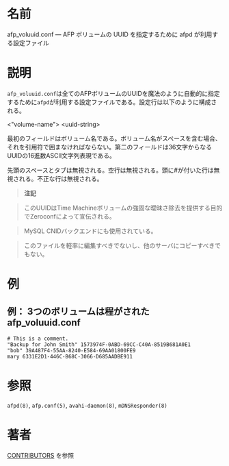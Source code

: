 # 名前

afp_voluuid.conf — AFP ボリュームの UUID を指定するために afpd が利用する設定ファイル

# 説明

`afp_voluuid.conf`は全てのAFPボリュームのUUIDを魔法のように自動的に指定するために`afpd`が利用する設定ファイルである。設定行は以下のように構成される。

\<"volume-name"\> \<uuid-string\>

最初のフィールドはボリューム名である。ボリューム名がスペースを含む場合、それを引用符で囲まなければならない。第二のフィールドは36文字からなるUUIDの16進数ASCII文字列表現である。

先頭のスペースとタブは無視される。空行は無視される。頭に#が付いた行は無視される。不正な行は無視される。

> **注記**

> このUUIDはTime
Machineボリュームの強固な曖昧さ除去を提供する目的でZeroconfによって宣伝される。

> MySQL CNIDバックエンドにも使用されている。

> このファイルを軽率に編集すべきでないし、他のサーバにコピーすべきでもない。

# 例

## 例： 3つのボリュームは程がされた afp_voluuid.conf

    # This is a comment.
    "Backup for John Smith" 1573974F-0ABD-69CC-C40A-8519B681A0E1
    "bob" 39A487F4-55AA-8240-E584-69AA01800FE9
    mary 6331E2D1-446C-B68C-3066-D685AADBE911

# 参照

`afpd(8)`, `afp.conf(5)`, `avahi-daemon(8)`, `mDNSResponder(8)`

# 著者

[CONTRIBUTORS](https://netatalk.io/contributors) を参照
